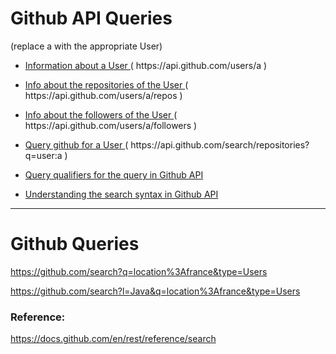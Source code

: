 # Github API Queries

(replace a with the appropriate User)
 
- [ Information about a User ](https://api.github.com/users/a) ( https<span>://</span>api.github.com/users/a )

- [ Info about the repositories of the User ](https://api.github.com/users/a/repos) ( https<span>://</span>api.github.com/users/a/repos )

- [ Info about the followers of the User ](https://api.github.com/users/a/followers) ( https<span>://</span>api.github.com/users/a/followers )

- [ Query github for a User ](https://api.github.com/search/repositories?q=user:a) ( https<span>://</span>api.github.com/search/repositories?q=user:a )

- [ Query qualifiers for the query in Github API](https://docs.github.com/en/github/searching-for-information-on-github/searching-on-github/searching-users)

- [ Understanding the search syntax in Github API ](https://docs.github.com/en/github/searching-for-information-on-github/getting-started-with-searching-on-github/understanding-the-search-syntax )

----------------

# Github Queries

https://github.com/search?q=location%3Afrance&type=Users 

https://github.com/search?l=Java&q=location%3Afrance&type=Users 

### Reference:

https://docs.github.com/en/rest/reference/search


